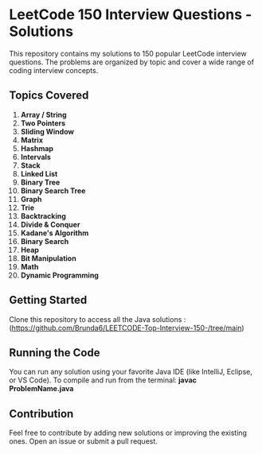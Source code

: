 # LeetCode 150 Interview Questions - Solutions

This repository contains my solutions to 150 popular LeetCode interview questions. The problems are organized by topic and cover a wide range of coding interview concepts.

## Topics Covered

1. **Array / String**
2. **Two Pointers**
3. **Sliding Window**
4. **Matrix**
5. **Hashmap**
6. **Intervals**
7. **Stack**
8. **Linked List**
9. **Binary Tree**
10. **Binary Search Tree**
11. **Graph**
12. **Trie**
13. **Backtracking**
14. **Divide & Conquer**
15. **Kadane's Algorithm**
16. **Binary Search**
17. **Heap**
18. **Bit Manipulation**
19. **Math**
20. **Dynamic Programming**

## Getting Started

Clone this repository to access all the Java solutions :  (https://github.com/Brunda6/LEETCODE-Top-Interview-150-/tree/main)
## Running the Code
You can run any solution using your favorite Java IDE (like IntelliJ, Eclipse, or VS Code). To compile and run from the terminal:
    **javac ProblemName.java**

## Contribution
Feel free to contribute by adding new solutions or improving the existing ones. Open an issue or submit a pull request.

